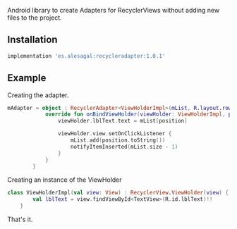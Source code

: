 Android library to create Adapters for RecyclerViews without adding new files to the project.

## Installation

```groovy
implementation 'es.alesagal:recycleradapter:1.0.1'
```


## Example

Creating the adapter.

```kotlin
mAdapter = object : RecyclerAdapter<ViewHolderImpl>(mList, R.layout.row, ViewHolderImpl::class.java) {
            override fun onBindViewHolder(viewHolder: ViewHolderImpl, position: Int) {
                viewHolder.lblText.text = mList[position]

                viewHolder.view.setOnClickListener {
                    mList.add(position.toString())
                    notifyItemInserted(mList.size - 1)
                }
            }
        }
```


Creating an instance of the ViewHolder

```kotlin
class ViewHolderImpl(val view: View) : RecyclerView.ViewHolder(view) {
        val lblText = view.findViewById<TextView>(R.id.lblText)!!
    }

```

That's it.